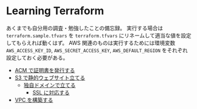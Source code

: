 # Learning Terraform

あくまでも自分用の調査・勉強したことの備忘録。
実行する場合は `terraform.sample.tfvars` を `terraform.tfvars` にリネームして適当な値を設定してもらえれば動くはず。
AWS 関連のものは実行するためには環境変数 `AWS_ACCESS_KEY_ID`, `AWS_SECRET_ACCESS_KEY`, `AWS_DEFAULT_REGION` をそれぞれ設定しておく必要がある。

* [ACM で証明書を発行する](/aws-certificate-manager)
* [S3 で静的ウェブサイト立てる](/aws-s3-static-website)
  * [独自ドメインで立てる](/aws-s3-static-website-with-alternative-domain)
    * [SSL に対応する](/aws-s3-static-website-with-ssl)
* [VPC を構築する](/aws-vpc)
